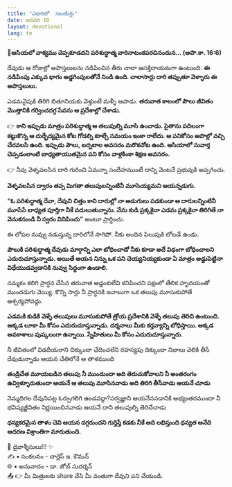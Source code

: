```yaml
---
title: "ఎడారిలో  సెలయేర్లు"
date: జనవరి 10
layout: devotional
lang: te
---
```


**📖ఆసియలో వాక్యము చెప్పకూడదని పరిశుద్ధాత్మ వారినాటంకపరచినందున... (అపొ.కా. 16:6)**

దేవుడు ఆ రోజుల్లో అపొస్తలులను నడిపించిన తీరు చాలా ఆసక్తిదాయకంగా ఉంటుంది. 
**ఈ నడిపింపు ఎక్కువ భాగం అడ్డగింపులతోనే నిండి ఉంది. చాలాసార్లు దారి తప్పుతూ వెళ్ళారు ఈ అపొస్తలులు.**

 ఎడమవైపుకి తిరిగి బితూనియకు వెళ్తుంటే మళ్ళీ ఆపాడు. 
**తరువాత కాలంలో పౌలు జీవితం మొత్తానికి గర్వించదగ్గ సేవను ఆ ప్రదేశాల్లో చేశాడు.**

👉 **కాని ఇప్పుడు మాత్రం పరిశుద్ధాత్మ ఆ తలుపుల్ని మూసి ఉంచాడు. సైతాను పదిలంగా కట్టుకొన్న ఆ దుర్భేద్యమైన కోట గోడల్ని కూల్చే సమయం ఇంకా రాలేదు. ఆ పనికోసం అపొల్లో వచ్చి చేరవలసి ఉంది. ఇప్పుడు పౌలు, బర్నబాల అవసరం మరొకచోట ఉంది.  ఆసియాలో సువార్త చెప్పడంలాంటి బాధ్యతాయుతమైన పని కోసం వాళ్లకింకా శిక్షణ అవసరం.** 

👉 నీవు వెళ్ళవలసిన దారి గురించి ఏమన్నా సందేహముంటే దాన్ని వెంటనే ప్రభువుకి అప్పగించు.

 **వెళ్ళవలసిన ద్వారం తప్ప మిగతా తలుపులన్నింటినీ మూసెయ్యమని ఆయన్నడుగు.** 

**“ఓ పరిశుద్ధాత్మ దేవా, దేవుని చిత్తం కాని దారుల్లో నా అడుగులు పడకుండా ఆ దారులన్నింటినీ మూసేసే బాధ్యత పూర్తిగా నీకే వదులుతున్నాను. నేను కుడి ప్రక్కకైనా ఎడమ ప్రక్కకైనా తిరిగితే నా వెనుకనుండి నీ స్వరం వినిపించు”** అంటూ ప్రార్ధించు. 

ఈ లోపల నువ్వు నడుస్తున్న దారిలోనే సాగిపో. నీకు అందిన పిలుపుకి లోబడే ఉండు. 

**పౌలుకి పరిశుద్ధాత్మ దేవుడు మార్గాన్ని ఎలా బోధించాడో నీకు కూడా అదే విధంగా బోధించాలని ఎదురుచూస్తున్నాడు. అయితే అయన నిన్ను ఒక పని చెయ్యనియ్యకుండా ఏ మాత్రం అడ్డుపెట్టినా విధేయుడవ్వడానికి నువ్వు సిద్ధంగా ఉండాలి.**

 నమ్మకం కలిగి ప్రార్ధన చేసిన తరువాత అడ్డంకులేవి కనిపించని పక్షంలో తేలిక హృదయంతో ముందడుగు వెయ్యి. కొన్ని సార్లు నీ ప్రార్ధనకి జవాబుగా ఒక తలుపు మూసుకుపోతే ఆశ్చర్యపోవద్దు. 

**ఎడమకి కుడికి వెళ్ళే తలుపులు మూసుకుపోతే త్రోయ ప్రదేశానికి వెళ్ళే తలుపు తెరిచి ఉంటుంది. అక్కడ లూకా మీ కోసం ఎదురుచూస్తున్నాడు. దర్శనాలు మీకు కర్తవ్యాన్ని బోధిస్తాయి. అక్కడ అవకాశాలు పుష్కలంగా ఉన్నాయి. స్నేహితులు మీ కోసం ఎదురుచూస్తున్నారు.** 

నీ జీవితంలో విడదీయరాని చిక్కుందా ఛేదించలేని రహస్యపు దిక్కుందా నిజాలు వెలికి తీసే దేవుడున్నాడు ఆయన చేతిలోనే ఆ తాళముంది

**తండ్రిచేత మూయబడిన తలుపు నీ ముందుందా అది తెరుచుకోవాలని నీ అంతరంగం ఉవ్విళ్ళూరుతుందా ఆయనే ఆ తలుపు మూసినవాడు అది తిరిగి తీసేవాడు ఆయనే చూడు** 

నెమ్మదిగల దేవునిపట్ల ఓర్పుగలిగి ఉండవద్దా?సర్వజ్ఞాని ఆయనేననడానికి అభ్యంతరముందా నీ భవిష్యజ్జీవితం నిర్ణయించినవాడు ఆయనే దాని తలుపుల్ని తెరిచేచాడు

**ధన్యకరమైన తాళం చెవి ఆయన దగ్గరుందని గుర్తిస్తే కడకు నీకే అది లభిస్తుంది ధన్యత అనేది ఆదరణ విశ్రాంతిగా మారుతుంది.**

<div class="blessing">🙏 <span class="bless-text">దైవాశ్శీసులు!!!</span> ✨</div>

<div class="credit">✍️ <span class="credit-text">▪ సంకలనం - చార్లెస్ ఇ. కౌమన్</span></div>
<div class="credit">🌐 <span class="credit-text">▪ అనువాదం - డా. జోబ్ సుదర్శన్</span></div>


<div class="share">📤 👉 <span class="share-text">మీ మిత్రులకు share చేసి మీ వంతుగా దేవుని పని చేయండి.</span></div>
